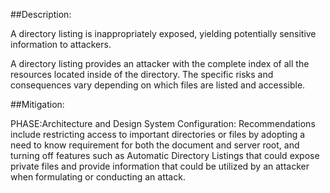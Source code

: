 ##Description:

A directory listing is inappropriately exposed, yielding potentially sensitive information to attackers.

A directory listing provides an attacker with the complete index of all the resources located inside of the directory. The specific risks and consequences vary depending on which files are listed and accessible.

##Mitigation:


PHASE:Architecture and Design System Configuration:
Recommendations include restricting access to important directories or files by adopting a need to know requirement for both the document and server root, and turning off features such as Automatic Directory Listings that could expose private files and provide information that could be utilized by an attacker when formulating or conducting an attack.

